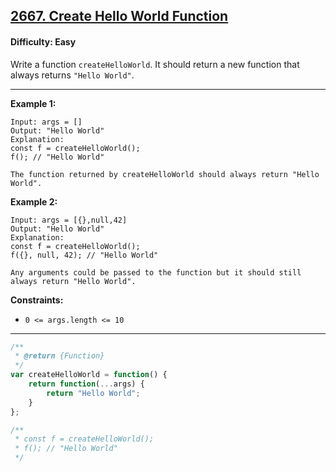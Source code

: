 ## [2667. Create Hello World Function](https://leetcode.com/problems/create-hello-world-function/?utm_campaign=PostD1&utm_medium=Post&utm_source=Post&gio_link_id=QPDw0kJR)

#### Difficulty: Easy

Write a function ```createHelloWorld```. It should return a new function that always returns ```"Hello World"```.
 
---

__Example 1:__
```
Input: args = []
Output: "Hello World"
Explanation:
const f = createHelloWorld();
f(); // "Hello World"

The function returned by createHelloWorld should always return "Hello World".
```

__Example 2:__
```
Input: args = [{},null,42]
Output: "Hello World"
Explanation:
const f = createHelloWorld();
f({}, null, 42); // "Hello World"

Any arguments could be passed to the function but it should still always return "Hello World".
```

__Constraints:__

- ```0 <= args.length <= 10```

---

```JavaScript
/**
 * @return {Function}
 */
var createHelloWorld = function() {
    return function(...args) {
        return "Hello World";
    }
};

/**
 * const f = createHelloWorld();
 * f(); // "Hello World"
 */
```
